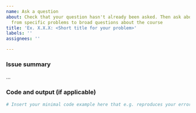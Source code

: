 ```yaml
---
name: Ask a question
about: Check that your question hasn't already been asked. Then ask about anything
  from specific problems to broad questions about the course
title: 'Ex. X.X.X: <Short title for your problem>'
labels: ''
assignees: ''

---
```


### Issue summary
...

### Code and output (if applicable)
```Python
# Insert your minimal code example here that e.g. reproduces your error or otherwise examplifies the problem you are having.
```
